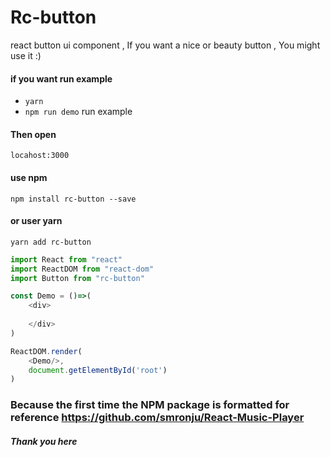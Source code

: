 # Rc-button
react button ui component , If you want a nice or beauty button , You might use it :)


#### if you want run example
 - `yarn`
 - `npm run demo`   run example

#### Then open
```
locahost:3000
```
 
####  use npm
```
npm install rc-button --save
```

#### or user yarn
```
yarn add rc-button
```

```javascript
import React from "react"
import ReactDOM from "react-dom"
import Button from "rc-button"

const Demo = ()=>(
    <div>
        
    </div>
)

ReactDOM.render(
    <Demo/>,
    document.getElementById('root')
)
```

###  Because the first time the NPM package is formatted for reference  https://github.com/smronju/React-Music-Player

##### Thank you here
